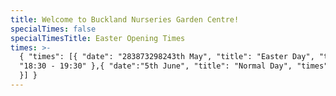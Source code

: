 ```yaml
---
title: Welcome to Buckland Nurseries Garden Centre!
specialTimes: false
specialTimesTitle: Easter Opening Times
times: >-
  { "times": [{ "date": "283873298243th May", "title": "Easter Day", "times":
  "18:30 - 19:30" },{ "date":"5th June", "title": "Normal Day", "times": "12323"
  }] }
---
```


